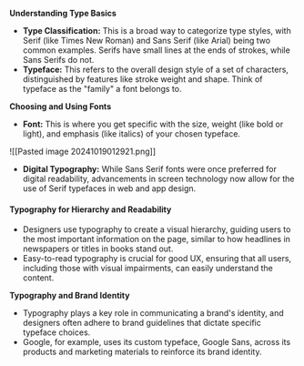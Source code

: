 
**Understanding Type Basics**
- **Type Classification:** This is a broad way to categorize type styles, with Serif (like Times New Roman) and Sans Serif (like Arial) being two common examples. Serifs have small lines at the ends of strokes, while Sans Serifs do not.
- **Typeface:** This refers to the overall design style of a set of characters, distinguished by features like stroke weight and shape. Think of typeface as the "family" a font belongs to.

**Choosing and Using Fonts**
- **Font:** This is where you get specific with the size, weight (like bold or light), and emphasis (like italics) of your chosen typeface.

![[Pasted image 20241019012921.png]]

- **Digital Typography:** While Sans Serif fonts were once preferred for digital readability, advancements in screen technology now allow for the use of Serif typefaces in web and app design.


#### **Typography for Hierarchy and Readability**

- Designers use typography to create a visual hierarchy, guiding users to the most important information on the page, similar to how headlines in newspapers or titles in books stand out.
- Easy-to-read typography is crucial for good UX, ensuring that all users, including those with visual impairments, can easily understand the content.

**Typography and Brand Identity**
- Typography plays a key role in communicating a brand's identity, and designers often adhere to brand guidelines that dictate specific typeface choices.
- Google, for example, uses its custom typeface, Google Sans, across its products and marketing materials to reinforce its brand identity.